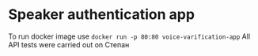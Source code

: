 # Speaker authentication app
To run docker image use `docker run -p 80:80 voice-varification-app`
All API tests were carried out on Степан

